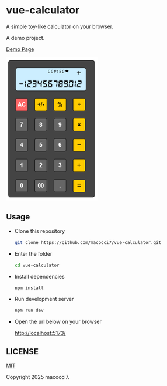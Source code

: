 # vue-calculator

A simple toy-like calculator on your browser.

A demo project.

[Demo Page](https://macocci7.github.io/vue-calculator/)

<img src="src/assets/vue-calculator.png" width="250" height="390" />

## Usage

- Clone this repository
    ```bash
    git clone https://github.com/macocci7/vue-calculator.git
    ```
- Enter the folder
    ```bash
    cd vue-calculator
    ```
- Install dependencies
    ```bash
    npm install
    ```
- Run development server
    ```bash
    npm run dev
    ```
- Open the url below on your browser

    [http://localhost:5173/](http://localhost:5173/)

## LICENSE

[MIT](LICENSE)

Copyright 2025 macocci7.
